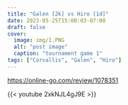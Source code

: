 ```yaml
---
title: "Galen [2k] vs Hiro [1d]"
date: 2023-05-25T15:00:03-07:00
draft: false
cover:
  image: img/1.PNG
  alt: "post image"
  caption: "tournament game 1"
tags: ["Corvallis", "Galen", "Hiro"]
---
```


https://online-go.com/review/1078351

{{< youtube 2xkNJL4gJ9E >}}
